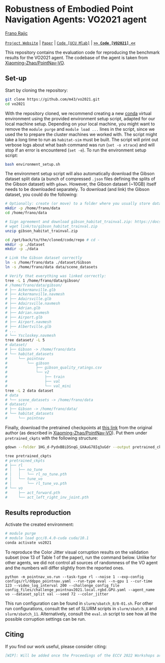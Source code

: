 # Robustness of Embodied Point Navigation Agents: VO2021 agent

[Frano Rajic](https://m43.github.io/)

[`Project Website`](https://m43.github.io/projects/embodied-ai-robustness/) | [`Paper`](https://www.youtube.com/watch?v=dQw4w9WgXcQ) | [`Code [UCU Mlab]`](https://github.com/m43/ucu-mlab) | [**`>> Code [VO2021] <<`**](https://github.com/m43/vo2021)

This repository contains the evaluation code for reproducing the benchmark results for the VO2021 agent. The codebase of the agent is taken from [Xiaoming-Zhao/PointNav-VO](https://github.com/Xiaoming-Zhao/PointNav-VO).

## Set-up

Start by cloning the repository:
```bash
git clone https://github.com/m43/vo2021.git
cd vo2021
```

With the repository cloned, we recommend creating a new [conda](https://docs.conda.io/en/latest/) virtual environment using the provided environment setup script, adapted for our local machine setup. Depending on your local machine, you might want to remove the `module purge` and `module load ...` lines in the script, since we used the to prepare the cluster machines we worked with. The script might take a long time to run as `habitat-sim` must be built. The script will print out verbose logs about what bash command was run (`set -o xtrace`) and will stop if an error is encountered (`set -e`). To run the environment setup script:
```bash
bash environment_setup.sh
```

The environment setup script will also automatically download the Gibson dataset split data (a bunch of compressed `.json` files defining the splits of the Gibson dataset) with `gdown`. However, the Gibson dataset (~10GB) itself needs to be downloaded separately. To download (and link) the Gibson dataset, you could do the following:
```bash
# Optionally: create (or move) to a folder where you usually store datasets
mkdir -p /home/frano/data
cd /home/frano/data

# Sign agreement and download gibson_habitat_trainval.zip: https://docs.google.com/forms/d/e/1FAIpQLScWlx5Z1DM1M-wTSXaa6zV8lTFkPmTHW1LqMsoCBDWsTDjBkQ/viewform
# wget link/to/gibson_habitat_trainval.zip
unzip gibson_habitat_trainval.zip

cd /get/back/to/the/cloned/code/repo # cd -
mkdir -p ./dataset
mkdir -p ./data

# Link the Gibson dataset correctly
ln -s /home/frano/data ./dataset/Gibson
ln -s /home/frano/data data/scene_datasets

# Verify that everything was linked correctly:
tree -L 1 /home/frano/data/gibson/
# /home/frano/data/gibson/
# ├── Ackermanville.glb
# ├── Ackermanville.navmesh
# ├── Adairsville.glb
# ├── Adairsville.navmesh
# ├── Adrian.glb
# ├── Adrian.navmesh
# ├── Airport.glb
# ├── Airport.navmesh
# ├── Albertville.glb
# ...
# └── Yscloskey.navmesh
tree dataset/ -L 5
# dataset/
# ├── Gibson -> /home/frano/data
# └── habitat_datasets
#     └── pointnav
#         └── gibson
#             ├── gibson_quality_ratings.csv
#             └── v2
#                 ├── train
#                 ├── val
#                 └── val_mini
tree -L 2 data dataset
# data
# └── scene_datasets -> /home/frano/data
# dataset/
# ├── Gibson -> /home/frano/data/
# └── habitat_datasets
#     └── pointnav
```

Finally, download the pretrained checkpoints at [this link](https://drive.google.com/drive/folders/1HG_d-PydxBBiDSnqG_GXAuG78Iq3uGdr?usp=sharing) from the original author (as described in [Xiaoming-Zhao/PointNav-VO](https://github.com/Xiaoming-Zhao/PointNav-VO)). Put them under `pretrained_ckpts` with the following structure:
```bash
gdown --folder 1HG_d-PydxBBiDSnqG_GXAuG78Iq3uGdr --output pretrained_ckpts

tree pretrained_ckpts
# pretrained_ckpts
# ├── rl
# │   ├── no_tune
# │   │   └── rl_no_tune.pth
# │   └── tune_vo
# │       └── rl_tune_vo.pth
# └── vo
#     ├── act_forward.pth
#     └── act_left_right_inv_joint.pth
```

## Results reproduction

Activate the created environment:
```bash
# module purge
# module load gcc/8.4.0-cuda cuda/10.1
conda activate vo2021
```

To reproduce the Color Jitter visual corruption results on the validation subset (row 13 of Table 1 of the paper), run the command below. Unlike for other agents, we did not control all sources of randomness of the VO agent and the numbers will differ slightly from the reported ones.
```
python -m pointnav_vo.run --task-type rl --noise 1 --exp-config configs/rl/ddppo_pointnav.yaml --run-type eval --n-gpu 1 --cur-time 123 --video_log_interval 200 --challenge_config_file config_files/challenge_pointnav2021.local.rgbd.GPU.yaml --agent_name vo --dataset_split val --seed 72 --color_jitter
```

This run configuration can be found in `slurm/sbatch_8/8-01.sh`. For other run configurations, consult the set of SLURM scripts in `slurm/sbatch_8` and `slurm/sbatch_11`. Alternatively, consult the `eval.sh` script to see how all the possible corruption settings can be run.

## Citing
If you find our work useful, please consider citing:
```BibTeX
[WIP]: Will be added once the Proceedings of the ECCV 2022 Workshops are published.
```
